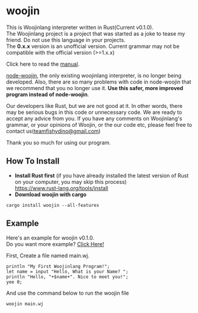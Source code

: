 # woojin
This is Woojinlang interpreter written in Rust(Current v0.1.0).<br/>
The Woojinlang project is a project that was started as a joke to tease my friend. Do not use this language in your projects.<br/>
The **0.x.x** version is an unofficial version. Current grammar may not be compatible with the official version (>=1.x.x)<br/>

Click here to read the [manual](https://teamfishydino.github.io/fishydocs/).

[node-woojin](https://github.com/minjeadev/node-woojin), the only existing woojinlang interpreter, is no longer being developed. Also, there are so many problems with code in node-woojin that we recommend that you no longer use it. **Use this safer, more improved program instead of node-woojin**.

Our developers like Rust, but we are not good at it. In other words, there may be serious bugs in this code or unnecessary code. We are ready to accept any advice from you. If you have any comments on Woojinlang's grammar, or your opinions of Woojin, or the our code etc, please feel free to contact us(teamfishydino@gmail.com)

Thank you so much for using our program.
## How To Install
* **Install Rust first** (if you have already installed the latest version of Rust on your computer, you may skip this process)<br/>https://www.rust-lang.org/tools/install
* **Download woojin with cargo**
```shell
cargo install woojin --all-features
```
## Example
Here's an example for woojin v0.1.0.<br/>
Do you want more example? [Click Here!](https://github.com/teamfishydino/woojin-example/tree/main/example)

First, Create a file named main.wj.
```woojin
println "My First Woojinlang Program!";
let name = input "Hello, What is your Name? ";
println "Hello, "+$name+". Nice to meet you!";
yee 0;
```
And use the command below to run the woojin file
```shell
woojin main.wj
```